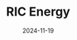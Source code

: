 ---  
layout: startup_page  
title: "RIC Energy"  
id: "ric.energy"  
permalink: "/ricenergyric.energy11192024/"  
website: "https://ric.energy/"  
funding_round: ""  
funding_amount: ""  
investors: "Rosemawr Management"  
about: "RIC Energy is a renewable energy company committed to accelerating the clean energy transition. They develop and own multi-technology projects including solar, hydrogen, wind, biogas, and battery storage. Their expertise spans project origination, development, and ownership."  
markets: "Renewable Energy, Solar, Energy Storage, Hydrogen, Wind, Biogas"  
hq: "Madrid, Community of Madrid, Spain"  
founded_year: "2005"  
linkedin: "https://www.linkedin.com/company/ricenergygroup"  
twitter: "https://twitter.com/RICEnergyGroup"  
instagram: ""  
facebook: ""  
crunchbase: "https://www.crunchbase.com/organization/ric-energy"  
pitchbook: "https://pitchbook.com/profiles/company/452836-81"  

date_display: "19-Nov-2024"  
date: "2024-11-19"

# SEO Optimization  
meta_title: "RIC Energy"  
meta_description: "RIC Energy, RIC Energy is a renewable energy company committed to accelerating the clean energy transition. They develop and own multi-technology projects includi..."  
meta_keywords: "RIC Energy, Renewable Energy, Solar, Energy Storage, Hydrogen, Wind, Biogas,  funding"  
canonical_url: "https://startup.projectstartups.com/ricenergyric.energy11192024/"  
---